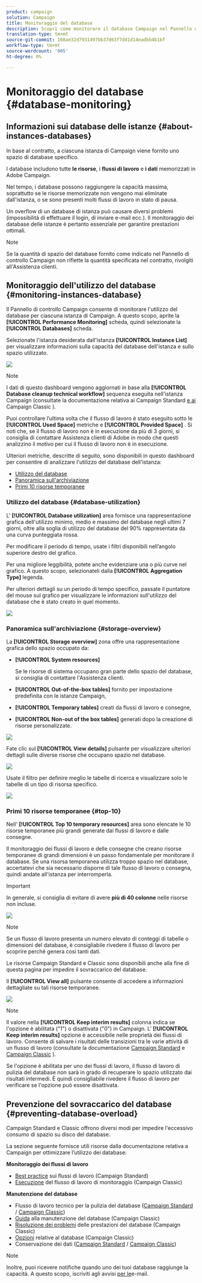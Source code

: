 ```yaml
---
product: campaign
solution: Campaign
title: Monitoraggio del database
description: Scopri come monitorare il database Campaign nel Pannello di controllo Campaign
translation-type: tm+mt
source-git-commit: 168ae32d7931497bb37d63f7dd1d14eadbb4b1bf
workflow-type: tm+mt
source-wordcount: '905'
ht-degree: 0%

---
```



# Monitoraggio del database {#database-monitoring}

## Informazioni sui database delle istanze {#about-instances-databases}

In base al contratto, a ciascuna istanza di Campaign viene fornito uno spazio di database specifico.

I database includono tutte **le risorse**, i **flussi di lavoro** e **i dati** memorizzati in  Adobe Campaign.

Nel tempo, i database possono raggiungere la capacità massima, soprattutto se le risorse memorizzate non vengono mai eliminate dall&#39;istanza, o se sono presenti molti flussi di lavoro in stato di pausa.

Un overflow di un database di istanza può causare diversi problemi (impossibilità di effettuare il login, di inviare e-mail ecc.). Il monitoraggio dei database delle istanze è pertanto essenziale per garantire prestazioni ottimali.

>[!NOTE]
>
>Se la quantità di spazio del database fornito come indicato nel Pannello di controllo Campaign non riflette la quantità specificata nel contratto, rivolgiti all&#39;Assistenza clienti.

## Monitoraggio dell&#39;utilizzo del database {#monitoring-instances-database}

Il Pannello di controllo Campaign consente di monitorare l&#39;utilizzo del database per ciascuna istanza di Campaign. A questo scopo, aprite la **[!UICONTROL Performance Monitoring]** scheda, quindi selezionate la **[!UICONTROL Databases]** scheda.

Selezionate l&#39;istanza desiderata dall&#39;istanza **[!UICONTROL Instance List]** per visualizzare informazioni sulla capacità del database dell&#39;istanza e sullo spazio utilizzato.

![](assets/databases_dashboard.png)

>[!NOTE]
>
>I dati di questo dashboard vengono aggiornati in base alla **[!UICONTROL Database cleanup technical workflow]** sequenza eseguita nell&#39;istanza Campaign (consultate la documentazione relativa ai Campaign Standard [e ai](https://docs.adobe.com/help/en/campaign-standard/using/administrating/application-settings/technical-workflows.html#list-of-technical-workflows) Campaign Classic [](https://docs.adobe.com/help/en/campaign-classic/using/monitoring-campaign-classic/data-processing/database-cleanup-workflow.html) ).
>
>Puoi controllare l’ultima volta che il flusso di lavoro è stato eseguito sotto le **[!UICONTROL Used Space]** metriche e **[!UICONTROL Provided Space]** . Si noti che, se il flusso di lavoro non è in esecuzione da più di 3 giorni, si consiglia di contattare  Assistenza clienti di Adobe in modo che questi analizzino il motivo per cui il flusso di lavoro non è in esecuzione.

Ulteriori metriche, descritte di seguito, sono disponibili in questo dashboard per consentire di analizzare l&#39;utilizzo del database dell&#39;istanza:

* [Utilizzo del database](../../performance-monitoring/using/database-monitoring.md#database-utilization)
* [Panoramica sull&#39;archiviazione](../../performance-monitoring/using/database-monitoring.md#storage-overview)
* [Primi 10 risorse temporanee](../../performance-monitoring/using/database-monitoring.md#top-10)

### Utilizzo del database {#database-utilization}

L&#39; **[!UICONTROL Database utilization]** area fornisce una rappresentazione grafica dell&#39;utilizzo minimo, medio e massimo del database negli ultimi 7 giorni, oltre alla soglia di utilizzo del database del 90% rappresentata da una curva punteggiata rossa.

Per modificare il periodo di tempo, usate i filtri disponibili nell’angolo superiore destro del grafico.

Per una migliore leggibilità, potete anche evidenziare una o più curve nel grafico. A questo scopo, selezionateli dalla **[!UICONTROL Aggregation Type]** legenda.

Per ulteriori dettagli su un periodo di tempo specifico, passate il puntatore del mouse sul grafico per visualizzare le informazioni sull&#39;utilizzo del database che è stato creato in quel momento.

![](assets/databases_dashboard_detail.png)

### Panoramica sull&#39;archiviazione {#storage-overview}

La **[!UICONTROL Storage overview]** zona offre una rappresentazione grafica dello spazio occupato da:

* **[!UICONTROL System resources]**

   Se le risorse di sistema occupano gran parte dello spazio del database, si consiglia di contattare l&#39;Assistenza clienti.

* **[!UICONTROL Out-of-the-box tables]** fornito per impostazione predefinita con le istanze Campaign,
* **[!UICONTROL Temporary tables]** creati da flussi di lavoro e consegne,
* **[!UICONTROL Non-out of the box tables]** generati dopo la creazione di risorse personalizzate.

![](assets/database-storage-overview.png)

Fate clic sul **[!UICONTROL View details]** pulsante per visualizzare ulteriori dettagli sulle diverse risorse che occupano spazio nel database.

![](assets/database-storage-details.png)

Usate il filtro per definire meglio le tabelle di ricerca e visualizzare solo le tabelle di un tipo di risorsa specifico.

![](assets/database-storage-overview-filter.png)

### Primi 10 risorse temporanee {#top-10}

Nell&#39; **[!UICONTROL Top 10 temporary resources]** area sono elencate le 10 risorse temporanee più grandi generate dai flussi di lavoro e dalle consegne.

Il monitoraggio dei flussi di lavoro e delle consegne che creano risorse temporanee di grandi dimensioni è un passo fondamentale per monitorare il database. Se una risorsa temporanea utilizza troppo spazio nel database, accertatevi che sia necessario disporre di tale flusso di lavoro o consegna, quindi andate all&#39;istanza per interromperla.

>[!IMPORTANT]
>
>In generale, si consiglia di evitare di avere **più di 40 colonne** nelle risorse non incluse.

![](assets/database-top10.png)

>[!NOTE]
>
>Se un flusso di lavoro presenta un numero elevato di conteggi di tabelle o dimensioni del database, è consigliabile rivedere il flusso di lavoro per scoprire perché genera così tanti dati.
>
>Le risorse Campaign Standard e Classic sono disponibili anche alla fine di questa pagina per impedire il sovraccarico del database.

Il **[!UICONTROL View all]** pulsante consente di accedere a informazioni dettagliate su tali risorse temporanee.

![](assets/database-top10-view.png)

>[!NOTE]
>
>Il valore nella **[!UICONTROL Keep interim results]** colonna indica se l&#39;opzione è abilitata (&quot;1&quot;) o disattivata (&quot;0&quot;) in Campaign. L&#39; **[!UICONTROL Keep interim results]** opzione è accessibile nelle proprietà dei flussi di lavoro. Consente di salvare i risultati delle transizioni tra le varie attività di un flusso di lavoro (consultate la documentazione [Campaign Standard](https://docs.adobe.com/content/help/en/campaign-standard/using/managing-processes-and-data/executing-a-workflow/managing-execution-options.html) e [Campaign Classic](https://docs.adobe.com/content/help/en/campaign-classic/using/automating-with-workflows/general-operation/workflow-best-practices.html#logs) ).
>
>Se l&#39;opzione è abilitata per uno dei flussi di lavoro, il flusso di lavoro di pulizia del database non sarà in grado di recuperare lo spazio utilizzato dai risultati intermedi. È quindi consigliabile rivedere il flusso di lavoro per verificare se l&#39;opzione può essere disattivata.

## Prevenzione del sovraccarico del database {#preventing-database-overload}

Campaign Standard e Classic offrono diversi modi per impedire l&#39;eccessivo consumo di spazio su disco del database.

La sezione seguente fornisce utili risorse dalla documentazione relativa a Campaign per ottimizzare l’utilizzo dei database:

**Monitoraggio dei flussi di lavoro**

* [Best practice](https://docs.adobe.com/content/help/en/campaign-standard/using/managing-processes-and-data/workflow-general-operation/best-practices-workflows.html) sui flussi di lavoro (Campaign Standard)
* [Esecuzione](https://docs.adobe.com/help/en/campaign-classic/using/automating-with-workflows/monitoring-workflows/monitoring-workflow-execution.html) del flusso di lavoro di monitoraggio (Campaign Classic)

**Manutenzione del database**

* Flusso di lavoro tecnico per la pulizia del database ([Campaign Standard](https://docs.adobe.com/help/en/campaign-standard/using/administrating/application-settings/technical-workflows.html#list-of-technical-workflows) / [Campaign Classic](https://docs.adobe.com/help/en/campaign-classic/using/monitoring-campaign-classic/data-processing/database-cleanup-workflow.html))
* [Guida](https://docs.adobe.com/content/help/en/campaign-classic/using/monitoring-campaign-classic/database-maintenance/recommendations.html) alla manutenzione del database (Campaign Classic)
* [Risoluzione dei problemi](https://docs.adobe.com/content/help/en/campaign-classic/using/monitoring-campaign-classic/troubleshooting/database-performances.html) delle prestazioni del database (Campaign Classic)
* [Opzioni](https://docs.adobe.com/help/en/campaign-classic/using/installing-campaign-classic/appendices/configuring-campaign-options.html#database) relative al database (Campaign Classic)
* Conservazione dei dati ([Campaign Standard](https://docs.adobe.com/help/en/campaign-standard/using/administrating/application-settings/data-retention.html) / [Campaign Classic](https://docs.adobe.com/help/en/campaign-classic/using/configuring-campaign-classic/data-model/data-model-best-practices.html#data-retention))

>[!NOTE]
>
>Inoltre, puoi ricevere notifiche quando uno dei tuoi database raggiunge la capacità. A questo scopo, iscriviti agli avvisi [per le](../../performance-monitoring/using/email-alerting.md)e-mail.
